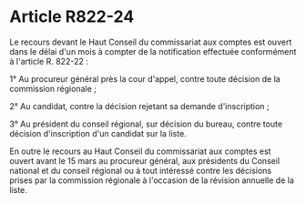 # Article R822-24

Le recours devant le Haut Conseil du commissariat aux comptes est ouvert dans le délai d'un mois à compter de la notification effectuée conformément à l'article R. 822-22 :

1° Au procureur général près la cour d'appel, contre toute décision de la commission régionale ;

2° Au candidat, contre la décision rejetant sa demande d'inscription ;

3° Au président du conseil régional, sur décision du bureau, contre toute décision d'inscription d'un candidat sur la liste.

En outre le recours au Haut Conseil du commissariat aux comptes est ouvert avant le 15 mars au procureur général, aux présidents du Conseil national et du conseil régional ou à tout intéressé contre les décisions prises par la commission régionale à l'occasion de la révision annuelle de la liste.
